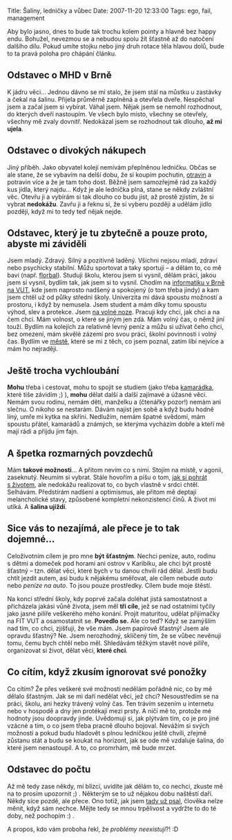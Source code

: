 Title: Šaliny, ledničky a vůbec
Date: 2007-11-20 12:33:00
Tags: ego, fail, management

Aby bylo jasno, dnes to bude tak trochu kolem pointy a hlavně bez
happy endu. Bohužel, nevezmou se a nebudou spolu žít šťastně až do
natočení dalšího dílu. Pokud umíte stojku nebo jiný druh rotace
těla hlavou dolů, bude to ta pravá poloha pro chápání článku.

## Odstavec o MHD v Brně

K jádru věci… Jednou dávno se mi stalo, že jsem stál na můstku
u zastávky a čekal na šalinu. Přijela průměrně zaplněná a otevřela
dveře. Nespěchal jsem a začal jsem si vybírat. Váhal jsem. Nějak
jsem se nemohl rozhodnout, do kterých dveří nastoupím. Ve všech
bylo místo, všechny se otevřely, všechny mě zvaly dovnitř.
Nedokázal jsem se rozhodnout tak dlouho, **až mi ujela**.

## Odstavec o divokých nákupech

Jiný příběh. Jako obyvatel kolejí nemívám přeplněnou ledničku.
Občas se ale stane, že se vybavím na delší dobu, že si koupím
pochutin,
[otravin](http://blog.javorek.net/2007/10/12/ziva-polivka/) a
potravin více a že je tam toho dost. Běžně jsem samozřejmě rád za
každý kus jídla, který najdu… Když je ale lednička plná, stane se
někdy zvláštní věc. Otevřu ji a vybírám si tak dlouho co budu jíst,
až prostě zjistím, že si vybrat **nedokážu**. Zavřu ji a řeknu si,
že si vyberu později a udělám jídlo později, když mi to tedy teď
nějak nejde.

## Odstavec, který je tu zbytečně a pouze proto, abyste mi záviděli

Jsem mladý. Zdravý. Silný a pozitivně laděný. Všichni nejsou mladí,
zdraví nebo psychicky stabilní. Můžu sportovat a taky sportuji – a
dělám to, co mě baví (např.
[florbal](http://www.cesa.vutbr.cz/sporty.php?sportcode=florbal)).
Studuji školu, kterou jsem si vysnil, dělám práci, jakou jsem si
vysnil, bydlím tak, jak jsem si to vysnil. Chodím na
[informatiku v Brně na VUT](http://www.fit.vutbr.cz/), kde jsem
naprosto nadšený a spokojený (o tom třeba jindy) a kam jsem chtěl
už od půlky střední školy. Univerzita mi dává spoustu možností a
prostoru, i když by nemusela. Jsem student a mám díky tomu spoustu
výhod, slev a protekce. Jsem
[na volné noze](http://www.javorek.net/). Pracuji kdy chci, jak
chci a na čem chci. Mám volnost, o které se jiným jen zdá. Mám
volný čas, o němž jiní touží. Bydlím na kolejích za relativně levný
peníz a můžu si užívat čeho chci, bez omezení, mám skvělé zázemí
pro svou práci, školní povinnosti i volný čas. Bydlím ve
[městě](http://www.brno.cz/), které se mi z těch, co jsem poznal,
zatím líbí nejvíce a mám ho nejraději.

## Ještě trocha vychloubání

**Mohu** třeba i cestovat, mohu to spojit se studiem (jako třeba
[kamarádka](http://mladice.blog.cz/), které tiše závidím ;) ),
**mohu** dělat další a další zajímavé a úžasné věci. Nemám svou
rodinu, nemám děti, manželku a (čtenářky pozor!) nemám ani slečnu.
O nikoho se nestarám. Dávám najíst jen sobě a když budu hodně líný,
umře mi kytka na skříni. Nedlužím, nemám špatné svědomí, mám
spoustu přátel, kamarádů a známých, se kterýma vycházím dobře a
kteří mě mají rádi a přijdu jim fajn.

## A špetka rozmarných povzdechů

Mám **takové možnosti**… A přitom nevím co s nimi. Stojím na místě,
v agonii, zaseknutý. Neumím si vybrat. Stále hovořím a píšu o tom,
[jak si pohrát s životem](http://blog.javorek.net/category/moje/),
ale nedokážu realizovat to, co bych vlastně v srdci chtěl.
Selhávám. Předstírám nadšení a optimismus, ale přitom mě deptají
melancholické stavy, způsobené kompletní nekonzistencí činů.
A život mi utíká. A **šalina ujíždí**.

## Sice vás to nezajímá, ale přece je to tak dojemné…

Celoživotním cílem je pro mne **být šťastným**. Nechci peníze,
auto, rodinu s dětmi a domeček pod horami ani ostrov v Karibiku,
ale chci být prostě šťastný – tzn. dělat věci, které bych v tu
danou chvíli rád dělal. Jestli budu chtít jezdit autem, asi budu
k nějakému směřovat, ale cílem nebude *auto* nebo *peníze na auto*.
To jsou pouze prostředky. Cílem bude moje štěstí.

Na konci střední školy, kdy poprvé začala doléhat jistá
samostatnost a přicházela jakási vůně života, jsem měl
**tři cíle**, jež se nad ostatními tyčily jako jasné pilíře
veškerého mého konání. Projít maturitou, udělat přijímačky na FIT
VUT a osamostatnit se. **Povedlo se.** Ale co teď? Když se zamýšlím
nad tím, co chci, zjišťuji, že vše mám. Jsem papírově šťastný! Jsem
ale opravdu šťastný? Ne. Jsem nerozhodný, sklíčený tím, že se vůbec
nevěnuji tomu, čemu bych chtěl nebo měl. Shledávám těžkým stavět
nové pilíře, organizovat si život, dělat věci, **které chci**.

## Co cítím, když zkusím ignorovat své ponožky

Co cítím? Že přes veškeré své možnosti nedělám pořádně nic, co by
mě dělalo šťastným. Jak se mi daří nedělat věci, jež chci?
Nesoustředím se na práci, školu, ani hezky trávený volný čas. Ten
trávím sezením u internetu nebo v hospodě a dny jen protékají mezi
prsty. A ničí mě to, protože mé hodnoty jsou doopravdy jinde.
Uvědomuji si, jak plýtvám tím, co je pro jiné vzácné a tím, o co
jsem třeba pracně dlouho bojoval. Nevážím si svých možností a pokud
budu hladovět s plnou ledničkou ještě chvíli, zřejmě zůstanu stát a
budu se koukat na horizont, jak se ode mě vzdaluje šalina, do které
jsem nenastoupil. A to, co promrhám, mě bude mrzet.

## Odstavec do počtu

Až mě tedy zase někdy, mí blízcí, uvidíte jak dělám to, co nechci,
zkuste mě na to prosím upozornit ;) . Některým se to už nějakou
dobu naštěstí daří. Někdy sice pozdě, ale přece. Ono totiž, jak
jsem
[tady už psal](http://blog.javorek.net/2007/11/02/problemy-neexistuji-iv/#comment-53),
člověka nelze měnit, když sám nechce. Mějte tedy se mnou trpělivost
a vydržte to do té doby, než pochopím :) .

A propos, kdo vám proboha řekl, že *problémy neexistují*?! :D